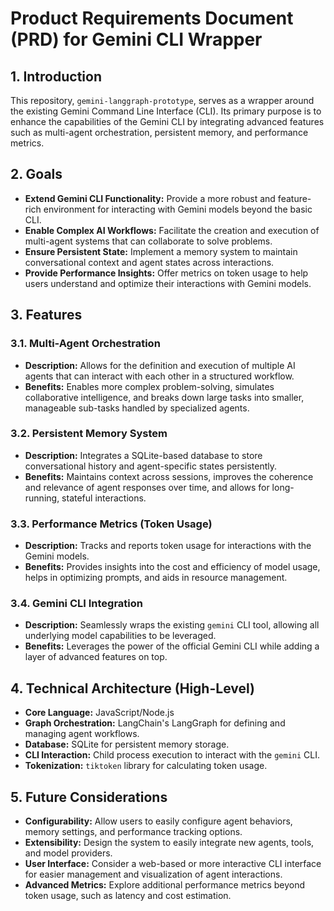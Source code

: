 # Product Requirements Document (PRD) for Gemini CLI Wrapper

## 1. Introduction

This repository, `gemini-langgraph-prototype`, serves as a wrapper around the existing Gemini Command Line Interface (CLI). Its primary purpose is to enhance the capabilities of the Gemini CLI by integrating advanced features such as multi-agent orchestration, persistent memory, and performance metrics.

## 2. Goals

*   **Extend Gemini CLI Functionality:** Provide a more robust and feature-rich environment for interacting with Gemini models beyond the basic CLI.
*   **Enable Complex AI Workflows:** Facilitate the creation and execution of multi-agent systems that can collaborate to solve problems.
*   **Ensure Persistent State:** Implement a memory system to maintain conversational context and agent states across interactions.
*   **Provide Performance Insights:** Offer metrics on token usage to help users understand and optimize their interactions with Gemini models.

## 3. Features

### 3.1. Multi-Agent Orchestration

*   **Description:** Allows for the definition and execution of multiple AI agents that can interact with each other in a structured workflow.
*   **Benefits:** Enables more complex problem-solving, simulates collaborative intelligence, and breaks down large tasks into smaller, manageable sub-tasks handled by specialized agents.

### 3.2. Persistent Memory System

*   **Description:** Integrates a SQLite-based database to store conversational history and agent-specific states persistently.
*   **Benefits:** Maintains context across sessions, improves the coherence and relevance of agent responses over time, and allows for long-running, stateful interactions.

### 3.3. Performance Metrics (Token Usage)

*   **Description:** Tracks and reports token usage for interactions with the Gemini models.
*   **Benefits:** Provides insights into the cost and efficiency of model usage, helps in optimizing prompts, and aids in resource management.

### 3.4. Gemini CLI Integration

*   **Description:** Seamlessly wraps the existing `gemini` CLI tool, allowing all underlying model capabilities to be leveraged.
*   **Benefits:** Leverages the power of the official Gemini CLI while adding a layer of advanced features on top.

## 4. Technical Architecture (High-Level)

*   **Core Language:** JavaScript/Node.js
*   **Graph Orchestration:** LangChain's LangGraph for defining and managing agent workflows.
*   **Database:** SQLite for persistent memory storage.
*   **CLI Interaction:** Child process execution to interact with the `gemini` CLI.
*   **Tokenization:** `tiktoken` library for calculating token usage.

## 5. Future Considerations

*   **Configurability:** Allow users to easily configure agent behaviors, memory settings, and performance tracking options.
*   **Extensibility:** Design the system to easily integrate new agents, tools, and model providers.
*   **User Interface:** Consider a web-based or more interactive CLI interface for easier management and visualization of agent interactions.
*   **Advanced Metrics:** Explore additional performance metrics beyond token usage, such as latency and cost estimation.
